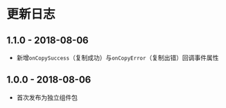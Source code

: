 # 更新日志

## 1.1.0 - 2018-08-06

- 新增`onCopySuccess`（复制成功）与`onCopyError`（复制出错）回调事件属性

## 1.0.0 - 2018-08-06

- 首次发布为独立组件包